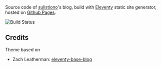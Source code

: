 Source code of [sulistiono](https://tionosulis.github.io/)'s blog, build with [Eleventy](https://github.com/11ty/eleventy) static site generator, hosted on [Github Pages](https://pages.github.com/).

![Build Status](https://github.com/tionosulis/tionosulis.github.io/actions/workflows/gh-pages.yml/badge.svg?branch=main)

## Credits

Theme based on
* Zach Leatherman: [eleventy-base-blog](https://github.com/11ty/eleventy-base-blog)
